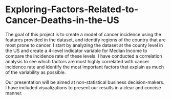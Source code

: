 # Exploring-Factors-Related-to-Cancer-Deaths-in-the-US
The goal of this project is to create a model of cancer incidence using the features provided in the dataset, and identify regions of the country that are most prone to cancer. 
I start by analyzing the dataset at the county level in the US and create a 4-level indicator variable for Median Income to compare the incidence rate of these levels. I have conducted a correlation analysis to see which factors are most highly correlated with cancer incidence rate and identify the most important factors that explain as much of the variability as possible.

Our presentation will be aimed at non-statistical business decision-makers. I have included visualizations to present our results in a clear and concise manner.
